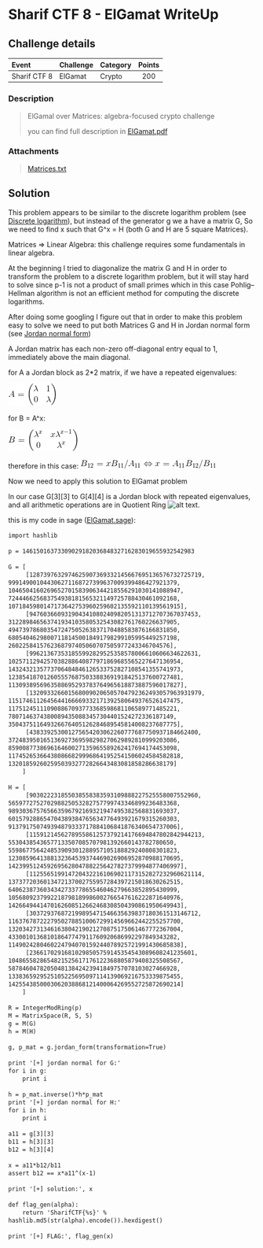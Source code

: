 # Sharif CTF 8 - ElGamat WriteUp
## Challenge details
|       Event        | Challenge | Category | Points  |
|:-------------------|:----------|:---------|:-------:|
| Sharif CTF 8       |ElGamat    |Crypto   |200      |

### Description
> ElGamal over Matrices: algebra-focused crypto challenge
>
> you can find full description in [ElGamat.pdf](ElGamat.pdf)
### Attachments
> [Matrices.txt](Matrices.txt)
## Solution

This problem appears to be similar to the discrete logarithm problem (see [Discrete logarithm](https://en.wikipedia.org/wiki/Discrete_logarithm)), but instead of the generator g we a have a matrix G, So we need to find x such that G^x = H (both G and H are 5 square Matrices).

Matrices => Linear Algebra: this challenge requires some fundamentals in linear algebra.

At the beginning I tried to diagonalize the matrix G and H in order to transform the problem to a discrete logarithm problem, but it will stay hard to solve since p-1 is not a product of small primes which in this case Pohlig–Hellman algorithm is not an efficient method for computing the discrete logarithms.

After doing some googling I figure out that in order to make this problem easy to solve we need to put both Matrices G and H in Jordan normal form (see [Jordan normal form](https://en.wikipedia.org/wiki/Jordan_normal_form))

A Jordan matrix has each non-zero off-diagonal entry equal to 1, immediately above the main diagonal.

for A a Jordan block as 2*2 matrix, if we have a repeated eigenvalues:

![alt text](img/A.gif "Matrix A")

for B = A^x:

![alt text](img/B.gif "Matrix B")

therefore in this case: ![alt text](img/x.gif "Solution x")

Now we need to apply this solution to ElGamat problem

In our case G[3][3] to G[4][4] is a Jordan block with repeated eigenvalues, and all arithmetic operations are in Quotient Ring ![alt text](ing/ring.gif "Ring Z/Zp").

this is my code in sage ([ElGamat.sage](ElGamat.sage)):

```sage
import hashlib

p = 1461501637330902918203684832716283019655932542983

G = [
     [1287397632974625907369332145667695136576732725719,  999149001044306271168727399637009399486427921379,   1046504160269652701583906344218556291030141088947,  724446625683754938181565321149725788430461092168,    1071845980147173642753960259602135592110139561915],
     [947603660931904341080240982051313712707367037453,   312289846563741934103580532543082761760226637905,   494739786803547247505263837170488583876166831850,   680540462980071181450018491798299105995449257198,    2602258415762368797405060707505977243346704576],
     [996213673531855992829525358578006610606634622631,   1025711294257038288640877971869685565227647136954,  1432432135773706484846126533752827108541355741973,  1238541870126055576875033883691918425137600727481,   1130938956963588695293783764965618873887596017827],
     [1320933266015680090206505704792362493057963931979,  1151746112645644166669332171392580649376526147475,  117512451110908867093773368598681106589771485221,   78071463743800894350883457304401524272336187149,     350437511649326676405126284689545814008237687775],
     [438339253001275654203062260777687750937184662400,   372483950165136927369598298270629892810999203086,   859008773869616460027135965589262417694174453098,   1174526536643808668299968641952541506024584582818,   13201859260259503932772826643483081858286638179]
    ]

H = [
     [903022231855038558383593109888227525558007552960,   565977275270298825053282757799743346899236483368,   989303675765663596792169321947495382568831693037,   601579288654704389384765634776493921679315260303,    913791750749394879333717884106841876340654737006],
     [1159121456278955861257379214176694847802842944213,  55304385436577133507085707981392660143782780650,    559867756424853909301288957105188829240808301823,   1230859641388132364539374469026906952870988170695,   1423995124592695628047882256427827379994877406997],
     [1125565199147204322161069021173152827232960621114,  1373772036013472137002755957284397215018630262515,  640623873603434273377865546046279663852895430999,   1056809237992218798189986002766547616222871640976,   1426649441470162608512662468308504390861950649943],
     [303729376872199895471546635639837180361513146712,   1163767872227950278851006729914569662442255257700,  1320342731346163804219021270875175061467772367004,  433001013681018647747911760920686992297849343282,    1149024280460224794070159244078925721991430685838],
     [23661702916810298505759145354543089608241235601,    1048655828654821525617176122368805879408325508567,  587846047820504813842423941849757078103027466928,   1338365929525105225695097114139069216753339875455,   1425543850003062038868121400064269552725872690214]
    ]

R = IntegerModRing(p)
M = MatrixSpace(R, 5, 5)
g = M(G)
h = M(H)

g, p_mat = g.jordan_form(transformation=True)

print '[+] jordan normal for G:'
for i in g:
    print i

h = p_mat.inverse()*h*p_mat
print '[+] jordan normal for H:'
for i in h:
    print i

a11 = g[3][3]
b11 = h[3][3]
b12 = h[3][4]

x = a11*b12/b11
assert b12 == x*a11^(x-1)

print '[+] solution:', x

def flag_gen(alpha):
	return 'SharifCTF{%s}' % hashlib.md5(str(alpha).encode()).hexdigest()

print '[+] FLAG:', flag_gen(x)
```

